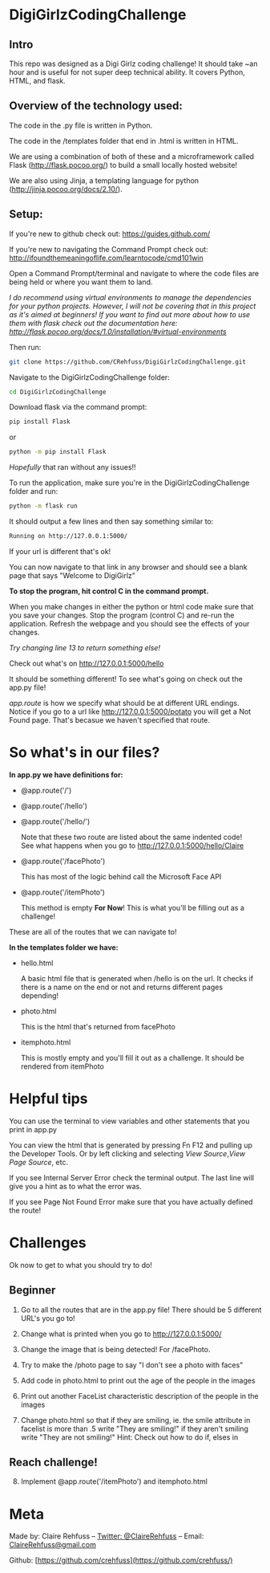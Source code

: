 # DigiGirlzCodingChallenge
## Intro
This repo was designed as a Digi Girlz coding challenge! It should take ~an hour and is useful for not super deep technical ability. It covers Python, HTML, and flask.

## Overview of the technology used:
The code in the .py file is written in Python. 

The code in the /templates folder that end in .html is written in HTML.

We are using a combination of both of these and a microframework called Flask (http://flask.pocoo.org/) to build a small locally hosted website!

We are also using Jinja, a templating language for python (http://jinja.pocoo.org/docs/2.10/).





## Setup:
If you're new to github check out: https://guides.github.com/

If you're new to navigating the Command Prompt check out: http://ifoundthemeaningoflife.com/learntocode/cmd101win

Open a Command Prompt/terminal and navigate to where the code files are being held or where you want them to land.

_I do recommend using virtual environments to manage the dependencies for your python projects. However, I will not be covering that in this project as it's aimed at beginners! If you want to find out more about how to use them with flask check out the documentation here: http://flask.pocoo.org/docs/1.0/installation/#virtual-environments_

Then run: 
```sh
git clone https://github.com/CRehfuss/DigiGirlzCodingChallenge.git
```

Navigate to the DigiGirlzCodingChallenge folder:
```sh
cd DigiGirlzCodingChallenge
```

Download flask via the command prompt:
```sh
pip install Flask
```
or 
```sh
python -m pip install Flask
```

_Hopefully_ that ran without any issues!!


To run the application, make sure you're in the DigiGirlzCodingChallenge folder and run:
```sh
python -m flask run
```
It should output a few lines and then say something similar to:
```sh
Running on http://127.0.0.1:5000/
```
If your url is different that's ok!

You can now navigate to that link in any browser and should see a blank page that says "Welcome to DigiGirlz"

**To stop the program, hit control C in the command prompt.**

When you make changes in either the python or html code make sure that you save your changes. Stop the program (control C) and re-run the application.
Refresh the webpage and you should see the effects of your changes. 

*Try changing line 13 to return something else!*

Check out what's on http://127.0.0.1:5000/hello 

It should be something different! To see what's going on check out the app.py file!

_app.route_ is how we specify what should be at different URL endings. Notice if you go to a url like http://127.0.0.1:5000/potato you will get a Not Found page. That's becasue we haven't specified that route. 

# So what's in our files?

**In app.py we have definitions for:**

* @app.route('/')
* @app.route('/hello')
* @app.route('/hello/<name>')

   Note that these two route are listed about the same indented code!  
   See what happens when you go to http://127.0.0.1:5000/hello/Claire

* @app.route('/facePhoto')

   This has most of the logic behind call the Microsoft Face API

* @app.route('/itemPhoto')

   This method is empty **For Now**! This is what you'll be filling out as a challenge!

These are all of the routes that we can navigate to!


**In the templates folder we have:**

* hello.html 

   A basic html file that is generated when /hello is on the url. It checks if there is a name on the end or not and returns different pages depending!

* photo.html

   This is the html that's returned from facePhoto

* itemphoto.html

   This is mostly empty and you'll fill it out as a challenge. It should be rendered from itemPhoto


# Helpful tips
You can use the terminal to view variables and other statements that you print in app.py

You can view the html that is generated by pressing Fn F12 and pulling up the Developer Tools. Or by left clicking and selecting _View Source_,_View Page Source_, etc. 

If you see Internal Server Error check the terminal output. The last line will give you a hint as to what the error was. 

If you see Page Not Found Error make sure that you have actually defined the route! 


# Challenges
Ok now to get to what you should try to do!

## Beginner
1. Go to all the routes that are in the app.py file! There should be 5 different URL's you go to!

2. Change what is printed when you go to http://127.0.0.1:5000/

3. Change the image that is being detected! For /facePhoto.

4. Try to make the /photo page to say "I don't see a photo with faces"

5. Add code in photo.html to print out the age of the people in the images

6. Print out another FaceList characteristic description of the people in the images

7. Change photo.html so that if they are smiling, ie. the smile attribute in facelist is more than .5 write "They are smiling!" if they aren't smiling write "They are not smiling!" 
    Hint: Check out how to do if, elses in 

## Reach challenge!
8. Implement @app.route('/itemPhoto') and itemphoto.html


# Meta

Made by: Claire Rehfuss – [Twitter: @ClaireRehfuss](https://twitter.com/ClaireRehfuss) – Email: ClaireRehfuss@gmail.com


Github: [https://github.com/crehfuss](https://github.com/crehfuss/)